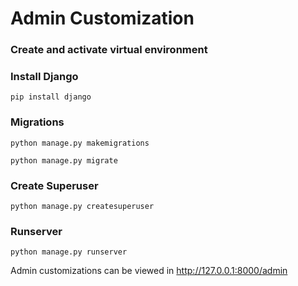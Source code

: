 # Admin Customization
### Create and activate virtual environment
### Install Django
```
pip install django
```
### Migrations
```
python manage.py makemigrations

python manage.py migrate
```
### Create Superuser
```
python manage.py createsuperuser
```
### Runserver
```
python manage.py runserver
```
Admin customizations can be viewed in http://127.0.0.1:8000/admin
